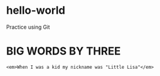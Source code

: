 # hello-world
Practice using Git 
<!DOCTYPE html>
  <html>
  <body>
    <h1>BIG WORDS BY THREE</h1>

    <em>When I was a kid my nickname was "Little Lisa"</em>
